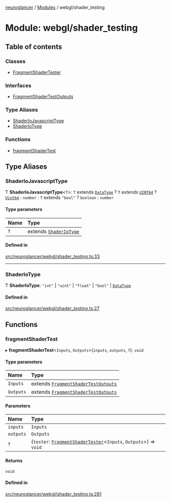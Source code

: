 [neuroglancer](../README.md) / [Modules](../modules.md) / webgl/shader\_testing

# Module: webgl/shader\_testing

## Table of contents

### Classes

- [FragmentShaderTester](../classes/webgl_shader_testing.FragmentShaderTester.md)

### Interfaces

- [FragmentShaderTestOutputs](../interfaces/webgl_shader_testing.FragmentShaderTestOutputs.md)

### Type Aliases

- [ShaderIoJavascriptType](webgl_shader_testing.md#shaderiojavascripttype)
- [ShaderIoType](webgl_shader_testing.md#shaderiotype)

### Functions

- [fragmentShaderTest](webgl_shader_testing.md#fragmentshadertest)

## Type Aliases

### ShaderIoJavascriptType

Ƭ **ShaderIoJavascriptType**<`T`\>: `T` extends [`DataType`](../enums/util_data_type.DataType.md) ? `T` extends [`UINT64`](../enums/util_data_type.DataType.md#uint64) ? [`Uint64`](../classes/util_uint64.Uint64.md) : `number` : `T` extends ``"bool"`` ? `boolean` : `number`

#### Type parameters

| Name | Type |
| :------ | :------ |
| `T` | extends [`ShaderIoType`](webgl_shader_testing.md#shaderiotype) |

#### Defined in

[src/neuroglancer/webgl/shader_testing.ts:33](https://github.com/ActiveBrainAtlas2/neuroglancer/blob/1beb5d34/src/neuroglancer/webgl/shader_testing.ts#L33)

___

### ShaderIoType

Ƭ **ShaderIoType**: ``"int"`` \| ``"uint"`` \| ``"float"`` \| ``"bool"`` \| [`DataType`](../enums/util_data_type.DataType.md)

#### Defined in

[src/neuroglancer/webgl/shader_testing.ts:27](https://github.com/ActiveBrainAtlas2/neuroglancer/blob/1beb5d34/src/neuroglancer/webgl/shader_testing.ts#L27)

## Functions

### fragmentShaderTest

▸ **fragmentShaderTest**<`Inputs`, `Outputs`\>(`inputs`, `outputs`, `f`): `void`

#### Type parameters

| Name | Type |
| :------ | :------ |
| `Inputs` | extends [`FragmentShaderTestOutputs`](../interfaces/webgl_shader_testing.FragmentShaderTestOutputs.md) |
| `Outputs` | extends [`FragmentShaderTestOutputs`](../interfaces/webgl_shader_testing.FragmentShaderTestOutputs.md) |

#### Parameters

| Name | Type |
| :------ | :------ |
| `inputs` | `Inputs` |
| `outputs` | `Outputs` |
| `f` | (`tester`: [`FragmentShaderTester`](../classes/webgl_shader_testing.FragmentShaderTester.md)<`Inputs`, `Outputs`\>) => `void` |

#### Returns

`void`

#### Defined in

[src/neuroglancer/webgl/shader_testing.ts:281](https://github.com/ActiveBrainAtlas2/neuroglancer/blob/1beb5d34/src/neuroglancer/webgl/shader_testing.ts#L281)
